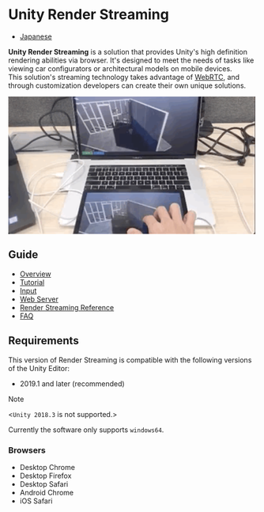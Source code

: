 # Unity Render Streaming

- [Japanese](jp/index.md)

**Unity Render Streaming** is a solution that provides Unity's high definition rendering abilities via browser. It's designed to meet the needs of tasks like viewing car configurators or architectural models on mobile devices.  
This solution's streaming technology takes advantage of [WebRTC](https://webrtc.org/),  and through customization developers can create their own unique solutions.

<img src="./images/multitouch.gif" width=500 align=center>

## Guide

* [Overview](./en/overview.md)
* [Tutorial](./en/tutorial.md)
* [Input](./en/input.md)
* [Web Server](./en/webserver.md)
* [Render Streaming Reference](en/class-renderstreaming.md)
* [FAQ](./en/faq.md)

## Requirements

This version of Render Streaming is compatible with the following versions of the Unity Editor:

- 2019.1 and later (recommended)

> [!NOTE]
> <`Unity 2018.3` is not supported.>

Currently the software only supports `windows64`.

### Browsers

- Desktop Chrome
- Desktop Firefox
- Desktop Safari
- Android Chrome
- iOS Safari
